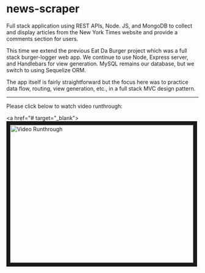 # news-scraper
Full stack application using REST APIs, Node. JS, and MongoDB to collect and display articles from the New York Times website and provide a comments section for users.




This time we extend the previous Eat Da Burger project which was a full stack burger-logger web app. We continue to use Node, Express server, and Handlebars for view generation. MySQL remains our database, but we switch to using Sequelize ORM. 

The app itself is fairly straightforward but the focus here was to practice data flow, routing, view generation, etc., in a full stack MVC design pattern.

***

Please click below to watch video runthrough:

<a href="# target="_blank"><img src="#" alt="Video Runthrough" width="480" height="360" border="10" /></a>
